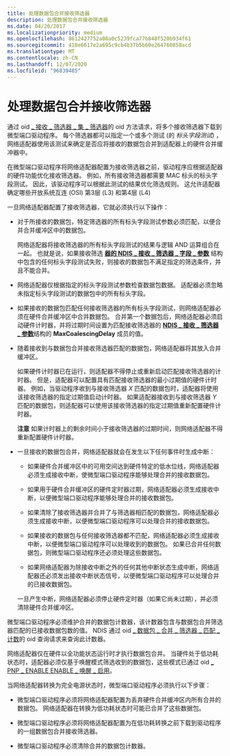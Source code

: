 ```yaml
---
title: 处理数据包合并接收筛选器
description: 处理数据包合并接收筛选器
ms.date: 04/20/2017
ms.localizationpriority: medium
ms.openlocfilehash: 8612427752a08a0c5239fca77b848f520b934f61
ms.sourcegitcommit: 418e6617e2a695c9cb4b37b5b60e264760858acd
ms.translationtype: MT
ms.contentlocale: zh-CN
ms.lasthandoff: 12/07/2020
ms.locfileid: "96839485"
---
```

# <a name="handling-packet-coalescing-receive-filters"></a>处理数据包合并接收筛选器


通过 oid [ \_ 接收 \_ 筛选器 \_ 集 \_ 筛选器](./oid-receive-filter-set-filter.md)的 oid 方法请求，将多个接收筛选器下载到微型端口驱动程序。 每个筛选器都可以指定一个或多个测试 (的 *标头字段测试*) ，网络适配器使用该测试来确定是否应将接收的数据包合并到适配器上的硬件合并缓冲器中。

在微型端口驱动程序将网络适配器配置为接收筛选器之前，驱动程序应根据适配器的硬件功能优化接收筛选器。 例如，所有接收筛选器都需要 MAC 标头的标头字段测试。 因此，该驱动程序可以根据此测试的结果优化筛选规则。 这允许适配器确定哪些开放系统互连 (OSI) 第3层 (L3) 和第4层 (L4) 

一旦网络适配器配置了接收筛选器，它就必须执行以下操作：

-   对于所接收的数据包，特定筛选器的所有标头字段测试参数必须匹配，以便合并合并缓冲区中的数据包。

    网络适配器将接收筛选器的所有标头字段测试的结果与逻辑 AND 运算组合在一起。 也就是说，如果接收筛选 [**器的 NDIS \_ 接收 \_ 筛选器 \_ 字段 \_ 参数**](/windows-hardware/drivers/ddi/ntddndis/ns-ntddndis-_ndis_receive_filter_field_parameters) 结构中包含的任何标头字段测试失败，则接收的数据包不满足指定的筛选条件，并且不能合并。

-   网络适配器仅根据指定的标头字段测试参数检查数据包数据。 适配器必须忽略未指定标头字段测试的数据包中的所有标头字段。

-   如果接收的数据包匹配任何接收筛选器的所有标头字段测试，则网络适配器必须在硬件合并缓冲区中合并数据包。 合并第一个数据包后，网络适配器必须启动硬件计时器，并将过期时间设置为匹配接收筛选器的 [**NDIS \_ 接收 \_ 筛选器 \_ 参数**](/windows-hardware/drivers/ddi/ntddndis/ns-ntddndis-_ndis_receive_filter_parameters)结构的 **MaxCoalescingDelay** 成员的值。

-   随着接收到与数据包合并接收筛选器匹配的数据包，网络适配器将其放入合并缓冲区。

    如果硬件计时器已在运行，则适配器不得停止或重新启动匹配接收筛选器的计时器。 但是，适配器可以配置具有匹配接收筛选器的最小过期值的硬件计时器。 例如，当驱动程序收到与接收筛选器 *X* 匹配的数据包时，适配器将使用该接收筛选器的指定过期值启动计时器。 如果适配器接收到与接收筛选器 *Y* 匹配的数据包，则适配器可以使用该接收筛选器的指定过期值重新配置硬件计时器。

    **注意**  如果计时器上的剩余时间小于接收筛选器的过期时间，则网络适配器不得重新配置硬件计时器。

     

-   一旦接收的数据包合并，网络适配器就会在发生以下任何事件时生成中断：

    -   如果硬件合并缓冲区中的可用空间达到硬件特定的低水位线，网络适配器必须生成接收中断，使微型端口驱动程序能够处理合并的接收数据包。

    -   如果用于硬件合并缓冲区的硬件定时器过期，网络适配器必须生成接收中断，以便微型端口驱动程序能够处理合并的接收数据包。

    -   如果清除了接收筛选器并合并了与筛选器相匹配的数据包，网络适配器必须生成接收中断，以便微型端口驱动程序可以处理合并的接收数据包。

    -   如果接收的数据包与任何接收筛选器都不匹配，网络适配器必须生成接收中断，以便微型端口驱动程序可以处理收到的数据包。 如果已合并任何数据包，则微型端口驱动程序还必须处理这些数据包。

    -   如果网络适配器为除接收中断之外的任何其他中断状态生成中断，网络适配器还必须发出接收中断状态信号，以便微型端口驱动程序可以处理合并的已接收数据包。

    一旦产生中断，网络适配器必须停止硬件定时器（如果它尚未过期），并必须清除硬件合并缓冲区。

微型端口驱动程序必须维护合并的数据包计数器，该计数器包含与数据包合并筛选器匹配的已接收数据包数的值。 NDIS 通过 oid [ \_ 数据包 \_ 合并 \_ 筛选器 \_ 匹配 \_ 计数](./oid-packet-coalescing-filter-match-count.md)的 oid 查询请求来查询此计数器。

网络适配器仅在硬件以全功能状态运行时才执行数据包合并。 当硬件处于低功耗状态时，适配器必须仅基于唤醒模式筛选收到的数据包，这些模式已通过 oid [ \_ PNP \_ ENABLE ENABLE \_ 唤醒 \_ 启用](./oid-pnp-enable-wake-up.md)。

当网络适配器转换为完全电源状态时，微型端口驱动程序必须执行以下步骤：

-   微型端口驱动程序必须将网络适配器配置为丢弃硬件合并缓冲区内所有合并的数据包。 网络适配器在转换为低功耗状态时可能已合并了这些数据包。

-   微型端口驱动程序必须将网络适配器配置为在低功耗转换之前下载到驱动程序的一组数据包合并接收筛选器。

-   微型端口驱动程序必须清除合并的数据包计数器。

 

